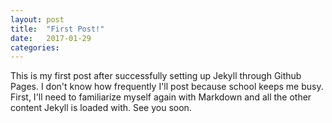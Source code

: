 ```yaml
---
layout: post
title:  "First Post!"
date:   2017-01-29
categories: 
---
```

This is my first post after successfully setting up Jekyll 
through Github Pages. I don't know how 
frequently I'll post because school keeps me busy. First, I'll need
to familiarize myself again with Markdown and all the other content
Jekyll is loaded with. See you soon.
